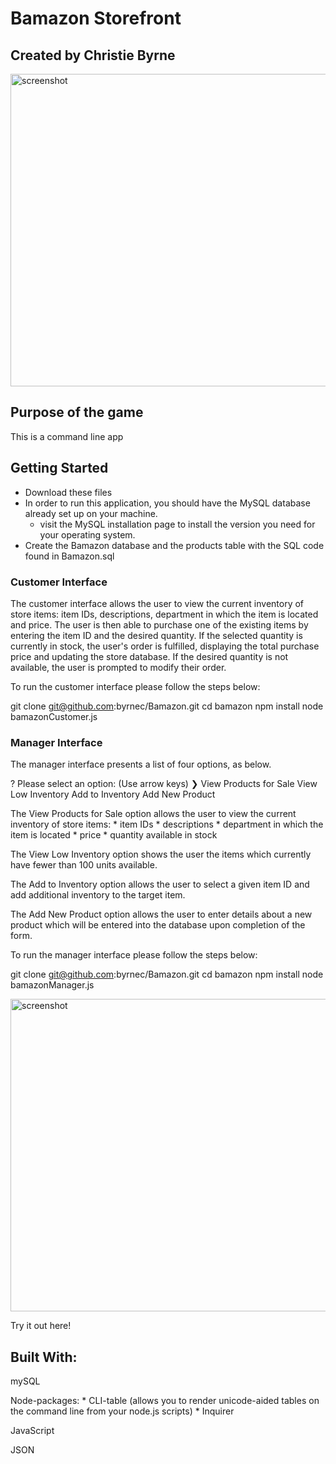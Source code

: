 # Bamazon Storefront

## Created by Christie Byrne

<img src="assets/images/readmephoto.png" width="680px" height= "500px" title="screenshot">

## Purpose of the game

This is a command line app

## Getting Started
 
* Download these files
* In order to run this application, you should have the MySQL database already set up on your machine. 
    * visit the MySQL installation page to install the version you need for your operating system. 
* Create the Bamazon database and the products table with the SQL code found in Bamazon.sql

### Customer Interface
The customer interface allows the user to view the current inventory of store items: item IDs, descriptions, department in which the item is located and price. The user is then able to purchase one of the existing items by entering the item ID and the desired quantity. If the selected quantity is currently in stock, the user's order is fulfilled, displaying the total purchase price and updating the store database. If the desired quantity is not available, the user is prompted to modify their order.

To run the customer interface please follow the steps below:

git clone git@github.com:byrnec/Bamazon.git
cd bamazon
npm install
node bamazonCustomer.js


### Manager Interface
The manager interface presents a list of four options, as below.

? Please select an option: (Use arrow keys)
❯ View Products for Sale 
  View Low Inventory 
  Add to Inventory 
  Add New Product

The View Products for Sale option allows the user to view the current inventory of store items: 
    * item IDs 
    * descriptions
    * department in which the item is located
    * price
    * quantity available in stock

The View Low Inventory option shows the user the items which currently have fewer than 100 units available.

The Add to Inventory option allows the user to select a given item ID and add additional inventory to the target item.

The Add New Product option allows the user to enter details about a new product which will be entered into the database upon completion of the form.

To run the manager interface please follow the steps below:

git clone git@github.com:byrnec/Bamazon.git
cd bamazon
npm install
node bamazonManager.js

<!-- Include screenshots (or a video) of typical user flows through your application (for the customer and if relevant the manager/supervisor). This includes views of the prompts and the responses after their selection (for the different selection options).
Include any other screenshots you deem necessary to help someone who has never been introduced to your application understand the purpose and function of it. This is how you will communicate to potential employers/other developers in the future what you built and why, and to show how it works. 
Because screenshots (and well-written READMEs) are extremely important in the context of GitHub, this will be part of the grading. -->




<img src="assets/images/code.png" width="680px" height= "500px" title="screenshot">

<a src= "https://byrnec.github.io/Bamazon/" target = " "> Try it out here!</a>

## Built With:

mySQL

Node-packages: 
    * CLI-table (allows you to render unicode-aided tables on the command line from your node.js scripts)
    * Inquirer

JavaScript

JSON

